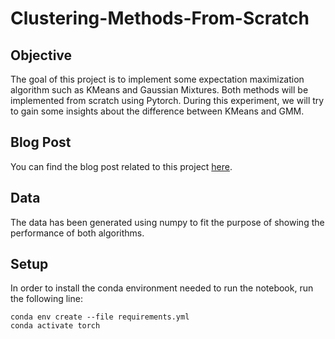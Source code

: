# Clustering-Methods-From-Scratch

## Objective
The goal of this project is to implement some expectation maximization algorithm such as KMeans and Gaussian Mixtures.
Both methods will be implemented from scratch using Pytorch.
During this experiment, we will try to gain some insights about the difference between KMeans and GMM.

## Blog Post
You can find the blog post related to this project [here](https://consciousml.github.io/blog/kmeans/gmm/unsupervised/pytorch/eda/from-scratch/2020/09/20/Clustering-Methods.html).

## Data
The data has been generated using numpy to fit the purpose of showing the performance of both algorithms.

## Setup
In order to install the conda environment needed to run the notebook, run the following line:
```console
conda env create --file requirements.yml
conda activate torch
```

